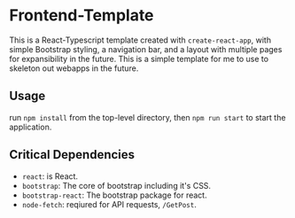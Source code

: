 # Frontend-Template

This is a React-Typescript template created with `create-react-app`, with simple Bootstrap styling, a navigation bar, and a layout with multiple pages for expansibility in the future. This is a simple template for me to use to skeleton out webapps in the future.

## Usage
run `npm install` from the top-level directory, then `npm run start` to start the application.

## Critical Dependencies
* `react`: is React.
* `bootstrap`: The core of bootstrap including it's CSS.
* `bootstrap-react`: The bootstrap package for react.
* `node-fetch`: reqiured for API requests, `/GetPost`.
